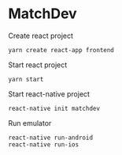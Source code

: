 # MatchDev

Create react project
```
yarn create react-app frontend
```

Start react project
```
yarn start
```

Start react-native project
```
react-native init matchdev
```

Run emulator
```
react-native run-android
react-native run-ios
```